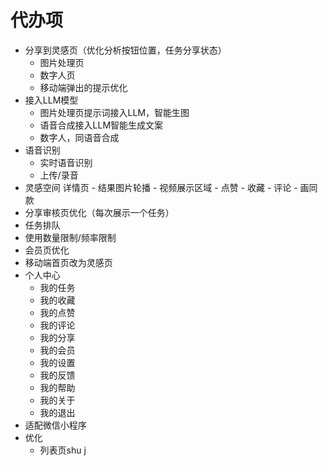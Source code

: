 # 代办项
- 分享到灵感页（优化分析按钮位置，任务分享状态）
    - 图片处理页
    - 数字人页
    - 移动端弹出的提示优化
- 接入LLM模型
    - 图片处理页提示词接入LLM，智能生图
    - 语音合成接入LLM智能生成文案
    - 数字人，同语音合成
- 语音识别
    - 实时语音识别
    - 上传/录音
- 灵感空间
    详情页
        - 结果图片轮播
        - 视频展示区域
        - 点赞
        - 收藏
        - 评论
        - 画同款
- 分享审核页优化（每次展示一个任务）
- 任务排队
- 使用数量限制/频率限制
- 会员页优化
- 移动端首页改为灵感页
- 个人中心
    - 我的任务
    - 我的收藏
    - 我的点赞
    - 我的评论
    - 我的分享
    - 我的会员
    - 我的设置
    - 我的反馈
    - 我的帮助
    - 我的关于
    - 我的退出
- 适配微信小程序
- 优化
    - 列表页shu j